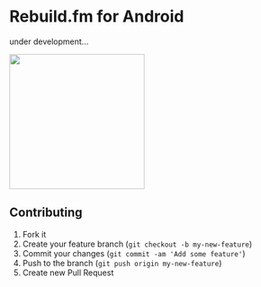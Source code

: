 Rebuild.fm for Android
======

under development...

<img src="http://gifzo.net/Qg2ZkrGkR9.gif" width="240px">

Contributing
------

1. Fork it
2. Create your feature branch (`git checkout -b my-new-feature`)
3. Commit your changes (`git commit -am 'Add some feature'`)
4. Push to the branch (`git push origin my-new-feature`)
5. Create new Pull Request
